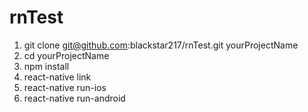 # rnTest
1. git clone git@github.com:blackstar217/rnTest.git yourProjectName
2. cd yourProjectName
3. npm install
4. react-native link
5. react-native run-ios
6. react-native run-android
